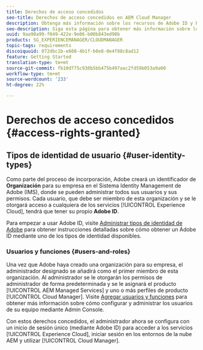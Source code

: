 ```yaml
---
title: Derechos de acceso concedidos
seo-title: Derechos de acceso concedidos en AEM Cloud Manager
description: Obtenga más información sobre los recursos de Adobe ID y Experience Cloud.
seo-description: Siga esta página para obtener más información sobre los recursos de Adobe ID y AEM Experience Cloud.
uuid: 9aa90a99-f049-422e-9e06-b00b843ed98b
products: SG_EXPERIENCEMANAGER/CLOUDMANAGER
topic-tags: requirements
discoiquuid: 072dbc1b-e608-4b1f-b0e8-0e4f88c8ad12
feature: Getting Started
translation-type: tm+mt
source-git-commit: fb10d775c930b5bb475b497aac2fd59b053a9a00
workflow-type: tm+mt
source-wordcount: '233'
ht-degree: 22%

---
```



# Derechos de acceso concedidos {#access-rights-granted}

## Tipos de identidad de usuario {#user-identity-types}

Como parte del proceso de incorporación, Adobe creará un identificador de **Organización** para su empresa en el Sistema Identity Management de Adobe (IMS), donde se pueden administrar todos sus usuarios y sus permisos. Cada usuario, que debe ser miembro de esta organización y se le otorgará acceso a cualquiera de los servicios [!UICONTROL Experience Cloud], tendrá que tener su propio **Adobe ID**.

Para empezar a usar Adobe ID, visite [Administrar tipos de identidad de Adobe](https://helpx.adobe.com/enterprise/using/identity.html) para obtener instrucciones detalladas sobre cómo obtener un Adobe ID mediante uno de los tipos de identidad disponibles.

### Usuarios y funciones {#users-and-roles}

Una vez que Adobe haya creado una organización para su empresa, el administrador designado se añadirá como el primer miembro de esta organización. Al administrador se le otorgarán los permisos de administrador de forma predeterminada y se le asignará el producto [!UICONTROL AEM Managed Services] y uno o más perfiles de producto [!UICONTROL Cloud Manager]. Visite [Agregar usuarios y funciones](setting-up-users-and-roles.md) para obtener más información sobre cómo configurar y administrar los usuarios de su equipo mediante Admin Console.

Con estos derechos concedidos, el administrador ahora se configura con un inicio de sesión único (mediante Adobe ID) para acceder a los servicios [!UICONTROL Experience Cloud], iniciar sesión en los entornos de la nube AEM y utilizar [!UICONTROL Cloud Manager].
